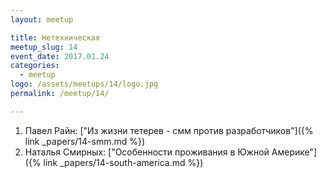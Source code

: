 ```yaml
---
layout: meetup

title: Нетехническая
meetup_slug: 14
event_date: 2017.01.24
categories: 
  - meetup 
logo: /assets/meetups/14/logo.jpg
permalink: /meetup/14/

---
```


1. Павел Райн: ["Из жизни тетерев - смм против разработчиков"]({% link _papers/14-smm.md %})
2. Наталья Смирных: ["Особенности проживания в Южной Америке"]({% link _papers/14-south-america.md %})

